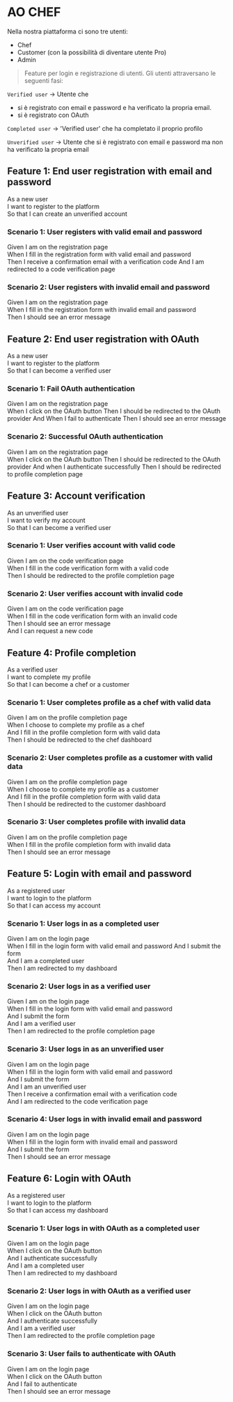 # AO CHEF
 
Nella nostra piattaforma ci sono tre utenti: 
- Chef
- Customer (con la possibilità di diventare utente Pro)
- Admin

> Feature per login e registrazione di utenti. Gli utenti attraversano le seguenti fasi:  

`Verified user` -> Utente che 
- si è registrato con email e password e ha verificato la propria email.
- si è registrato con OAuth

`Completed user` -> 'Verified user' che ha completato il proprio profilo

`Unverified user` -> Utente che si è registrato con email e password ma non ha verificato la propria email



## Feature 1: End user registration with email and password
As a new user  
I want to register to the platform  
So that I can create an unverified account

### Scenario 1: User registers with valid email and password
Given I am on the registration page    
When I fill in the registration form with valid email and password  
Then I receive a confirmation email with a verification code
And I am redirected to a code verification page

### Scenario 2: User registers with invalid email and password
Given I am on the registration page    
When I fill in the registration form with invalid email and password  
Then I should see an error message



## Feature 2: End user registration with OAuth
As a new user  
I want to register to the platform  
So that I can become a verified user

### Scenario 1: Fail OAuth authentication
Given I am on the registration page    
When I click on the OAuth button
Then I should be redirected to the OAuth provider
And When I fail to authenticate
Then I should see an error message

### Scenario 2: Successful OAuth authentication
Given I am on the registration page    
When I click on the OAuth button
Then I should be redirected to the OAuth provider
And when I authenticate successfully
Then I should be redirected to profile completion page



## Feature 3: Account verification
As an unverified user  
I want to verify my account  
So that I can become a verified user

### Scenario 1: User verifies account with valid code
Given I am on the code verification page  
When I fill in the code verification form with a valid code  
Then I should be redirected to the profile completion page

### Scenario 2: User verifies account with invalid code
Given I am on the code verification page  
When I fill in the code verification form with an invalid code  
Then I should see an error message  
And I can request a new code



## Feature 4: Profile completion
As a verified user  
I want to complete my profile  
So that I can become a chef or a customer  

### Scenario 1: User completes profile as a chef with valid data
Given I am on the profile completion page  
When I choose to complete my profile as a chef  
And I fill in the profile completion form with valid data  
Then I should be redirected to the chef dashboard  

### Scenario 2: User completes profile as a customer with valid data
Given I am on the profile completion page  
When I choose to complete my profile as a customer  
And I fill in the profile completion form with valid data  
Then I should be redirected to the customer dashboard  

### Scenario 3: User completes profile with invalid data
Given I am on the profile completion page   
When I fill in the profile completion form with invalid data    
Then I should see an error message  



## Feature 5: Login with email and password
As a registered user  
I want to login to the platform  
So that I can access my account  

### Scenario 1: User logs in as a completed user
Given I am on the login page  
When I fill in the login form with valid email and password
And I submit the form  
And I am a completed user  
Then I am redirected to my dashboard  

### Scenario 2: User logs in as a verified user
Given I am on the login page  
When I fill in the login form with valid email and password  
And I submit the form  
And I am a verified user  
Then I am redirected to the profile completion page

### Scenario 3: User logs in as an unverified user
Given I am on the login page  
When I fill in the login form with valid email and password  
And I submit the form  
And I am an unverified user  
Then I receive a confirmation email with a verification code  
And I am redirected to the code verification page

### Scenario 4: User logs in with invalid email and password
Given I am on the login page  
When I fill in the login form with invalid email and password  
And I submit the form  
Then I should see an error message  



## Feature 6: Login with OAuth
As a registered user  
I want to login to the platform  
So that I can access my dashboard  

### Scenario 1: User logs in with OAuth as a completed user
Given I am on the login page  
When I click on the OAuth button  
And I authenticate successfully  
And I am a completed user  
Then I am redirected to my dashboard

### Scenario 2: User logs in with OAuth as a verified user
Given I am on the login page  
When I click on the OAuth button  
And I authenticate successfully  
And I am a verified user  
Then I am redirected to the profile completion page

### Scenario 3: User fails to authenticate with OAuth
Given I am on the login page  
When I click on the OAuth button  
And I fail to authenticate  
Then I should see an error message










